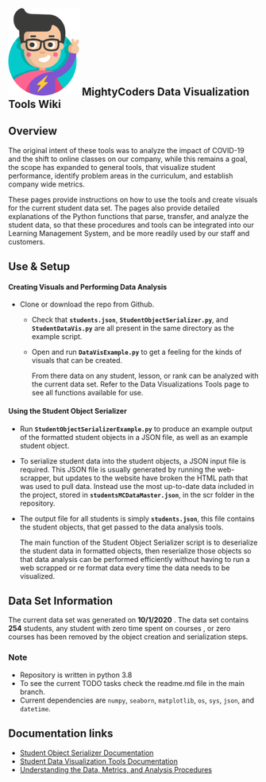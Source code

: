 ## <img src="mighty-coder.svg" style="zoom:20%;" /> MightyCoders Data Visualization Tools Wiki

## Overview

The original intent of these tools was to analyze the impact of COVID-19 and the shift to online classes on our company, while this remains a goal, the scope has expanded to general tools, that visualize student performance, identify problem areas in the curriculum, and establish company wide metrics. 

These pages provide instructions on how to use the tools and create visuals for the current student data set. The pages also provide detailed explanations of the Python functions that parse, transfer, and analyze the student data, so that these procedures and tools can be integrated into our Learning Management System, and be more readily used by our staff and customers.      

## Use & Setup

#### Creating Visuals and Performing Data Analysis

- Clone or download the repo from Github.  

   - Check that  **`students.json`**, **`StudentObjectSerializer.py`**, and **`StudentDataVis.py`** are all present in the same directory as the example  script. 

   - Open and run **`DataVisExample.py`** to get a feeling for the kinds of visuals that can be created.

     From there data on any student, lesson, or rank can be analyzed with the current data set. Refer to the Data Visualizations Tools page to see all functions available for use.    

#### Using the Student Object Serializer

- Run **`StudentObjectSerializerExample.py`**  to produce an example output of the formatted student objects in a JSON file, as well as an example student object.    

- To serialize student data into the student objects, a JSON input file is required. This JSON file is usually generated by running the web-scrapper, but updates to the website have broken the HTML path that was used to pull data. Instead use the most up-to-date data included in the project, stored in  **`studentsMCDataMaster.json`**, in the scr folder in the repository.   

- The output file for all students is simply **`students.json`**, this file contains the student objects, that get passed to the data analysis tools. 

  The main function of the Student Object Serializer script is to deserialize the student data in formatted objects, then reserialize those objects so that data analysis can be performed efficiently without having to run a web scrapped or re format data every time the data needs to be visualized.  

## Data Set Information

The current data set was generated on **10/1/2020** . The data set contains **254** students, any student with zero time spent on courses , or zero courses has been removed by the object creation and serialization steps. 

### Note

- Repository is written in python 3.8
- To see the current TODO tasks check the readme.md file in the main branch. 
- Current dependencies are `numpy`, `seaborn`, `matplotlib`, `os`, `sys`, `json`, and `datetime`.       

##  Documentation links 

- [Student Object Serializer Documentation](https://mjsmith95.github.io/MCDataVis/SOS) 
- [Student Data Visualization Tools Documentation](https://mjsmith95.github.io/MCDataVis/SDVT)   
- [Understanding the Data, Metrics, and Analysis Procedures](https://mjsmith95.github.io/MCDataVis/MCDV) 

 

 